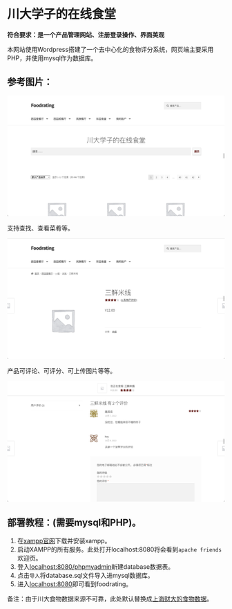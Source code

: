 # 川大学子的在线食堂

**符合要求：是一个产品管理网站、注册登录操作、界面美观**

本网站使用Wordpress搭建了一个去中心化的食物评分系统，网页端主要采用PHP，并使用mysql作为数据库。

## 参考图片：

![主页](https://github.com/dongguaguaguagua/FlyClubTest/blob/main/project1/images/1.png)

支持查找、查看菜肴等。

![产品页面](https://github.com/dongguaguaguagua/FlyClubTest/blob/main/project1/images/2.png)

产品可评论、可评分、可上传图片等等。

![评论页面](https://github.com/dongguaguaguagua/FlyClubTest/blob/main/project1/images/3.png)

## 部署教程：(需要mysql和PHP)。

1. 在[xampp官网](https://www.apachefriends.org/index.html)下载并安装xampp。
2. 启动XAMPP的所有服务。此处打开localhost:8080将会看到`apache friends`欢迎页。
3. 登入[localhost:8080/phpmyadmin](localhost:8080/phpmyadmin)新建database数据表。
4. 点击`导入`将database.sql文件导入进mysql数据库。
5. 进入[localhost:8080](localhost:8080)即可看到foodrating。

备注：由于川大食物数据来源不可靠，此处默认替换成[上海财大的食物数据](http://www.rating.icu)。
